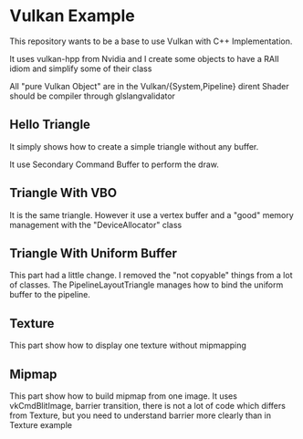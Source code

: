 # Vulkan Example

This repository wants to be a base to use Vulkan with C++ Implementation.

It uses vulkan-hpp from Nvidia and I create some objects to have a RAII idiom
and simplify some of their class

All "pure Vulkan Object" are in the Vulkan/{System,Pipeline} dirent
Shader should be compiler through glslangvalidator

## Hello Triangle
It simply shows how to create a simple triangle without any buffer.

It use Secondary Command Buffer to perform the draw.

## Triangle With VBO

It is the same triangle.
However it use a vertex buffer and a "good" memory management with the "DeviceAllocator" class

## Triangle With Uniform Buffer

This part had a little change. I removed the "not copyable" things from a lot of classes.
The PipelineLayoutTriangle manages how to bind the uniform buffer to the pipeline.

## Texture

This part show how to display one texture without mipmapping

## Mipmap

This part show how to build mipmap from one image.
It uses vkCmdBlitImage, barrier transition, there is not a lot of code which differs from Texture, but you need to understand barrier more clearly than in Texture example
